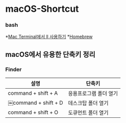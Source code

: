 # macOS-Shortcut

### bash
*[Mac Terminal에서 ll 사용하기](https://blog.geun.kr/80)
*[Homebrew](https://brew.sh/index_ko)

## macOS에서 유용한 단축키 정리
### Finder
설명       | 단축키
--------- | ---------
command + shift + A | 응용프로그램 폴더 열기
￼command + shift + D | 데스크탑 폴더 열기
command + shift + O | 도큐먼트 폴더 열기
